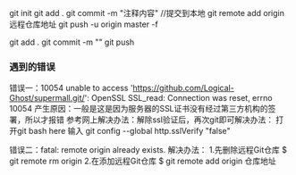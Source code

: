 git init
git add .
git commit -m "注释内容"   //提交到本地
git remote add origin 远程仓库地址
git push -u origin master -f

git add .
git commit -m ""
git push

### 遇到的错误



错误一：10054
unable to access 'https://github.com/Logical-Ghost/supermall.git/': OpenSSL SSL_read: Connection was reset, errno 10054
产生原因：一般是这是因为服务器的SSL证书没有经过第三方机构的签署，所以才报错
参考网上解决办法：解除ssl验证后，再次git即可解决办法：
打开git bash here 输入 git config --global http.sslVerify "false"

错误二：fatal: remote origin already exists.
解决办法：
1.先删除远程Git仓库
	$ git remote rm origin
2.在添加远程Git仓库
	$ git remote add origin 仓库地址

